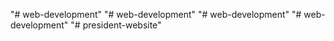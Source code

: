 "# web-development" 
"# web-development" 
"# web-development" 
"# web-development" 
"# president-website" 
